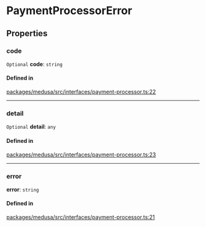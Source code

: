 # PaymentProcessorError

## Properties

### code

 `Optional` **code**: `string`

#### Defined in

[packages/medusa/src/interfaces/payment-processor.ts:22](https://github.com/medusajs/medusa/blob/3d9f5ae63/packages/medusa/src/interfaces/payment-processor.ts#L22)

___

### detail

 `Optional` **detail**: `any`

#### Defined in

[packages/medusa/src/interfaces/payment-processor.ts:23](https://github.com/medusajs/medusa/blob/3d9f5ae63/packages/medusa/src/interfaces/payment-processor.ts#L23)

___

### error

 **error**: `string`

#### Defined in

[packages/medusa/src/interfaces/payment-processor.ts:21](https://github.com/medusajs/medusa/blob/3d9f5ae63/packages/medusa/src/interfaces/payment-processor.ts#L21)
